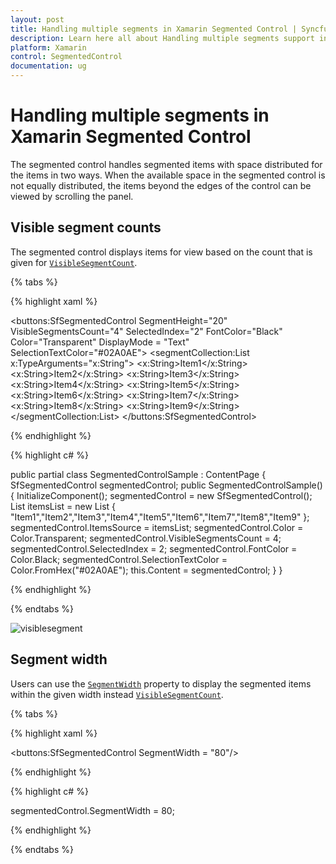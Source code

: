 ```yaml
---
layout: post
title: Handling multiple segments in Xamarin Segmented Control | Syncfusion<sup>&reg;</sup>
description: Learn here all about Handling multiple segments support in Syncfusion<sup>&reg;</sup> Xamarin Segmented Control (SfSegmentedControl) and more.
platform: Xamarin
control: SegmentedControl
documentation: ug
---
```


# Handling multiple segments in Xamarin Segmented Control

The segmented control handles segmented items with space distributed for the items in two ways. When the available space in the segmented control is not equally distributed, the items beyond the edges of the control can be viewed by scrolling the panel.

## Visible segment counts

The segmented control displays items for view based on the count that is given for [`VisibleSegmentCount`](https://help.syncfusion.com/cr/xamarin/Syncfusion.XForms.Buttons.SfSegmentedControl.html#Syncfusion_XForms_Buttons_SfSegmentedControl_VisibleSegmentsCount). 

{% tabs %}

{% highlight xaml %}

<buttons:SfSegmentedControl 
    SegmentHeight="20"
    VisibleSegmentsCount="4"
    SelectedIndex="2"
    FontColor="Black"
    Color="Transparent"
    DisplayMode = "Text"
    SelectionTextColor="#02A0AE"> 
<segmentCollection:List x:TypeArguments="x:String">
<x:String>Item1</x:String>
<x:String>Item2</x:String>
<x:String>Item3</x:String>
<x:String>Item4</x:String>
<x:String>Item5</x:String>
<x:String>Item6</x:String>
<x:String>Item7</x:String>
<x:String>Item8</x:String>
<x:String>Item9</x:String>
</segmentCollection:List>
</buttons:SfSegmentedControl>

{% endhighlight %}

{% highlight c# %}

public partial class SegmentedControlSample : ContentPage
{
SfSegmentedControl segmentedControl;
public SegmentedControlSample()
{
InitializeComponent();
segmentedControl = new SfSegmentedControl();
List<String> itemsList = new List<String>
{
        "Item1","Item2","Item3","Item4","Item5","Item6","Item7","Item8","Item9"
};
segmentedControl.ItemsSource = itemsList;
segmentedControl.Color = Color.Transparent;
segmentedControl.VisibleSegmentsCount = 4;
segmentedControl.SelectedIndex = 2;
segmentedControl.FontColor = Color.Black;
segmentedControl.SelectionTextColor = Color.FromHex("#02A0AE");
this.Content = segmentedControl;
}
}

{% endhighlight %}

{% endtabs %}

![visiblesegment](images/Handling-multiple-segments/visiblesegment.png)

## Segment width

Users can use the [`SegmentWidth`](https://help.syncfusion.com/cr/xamarin/Syncfusion.XForms.Buttons.SfSegmentedControl.html#Syncfusion_XForms_Buttons_SfSegmentedControl_SegmentWidth) property to display the segmented items within the given width instead [`VisibleSegmentCount`](https://help.syncfusion.com/cr/xamarin/Syncfusion.XForms.Buttons.SfSegmentedControl.html#Syncfusion_XForms_Buttons_SfSegmentedControl_VisibleSegmentsCount).

{% tabs %}

{% highlight xaml %}

<buttons:SfSegmentedControl SegmentWidth = "80"/> 

{% endhighlight %}

{% highlight c# %}

segmentedControl.SegmentWidth = 80;

{% endhighlight %}

{% endtabs %}
